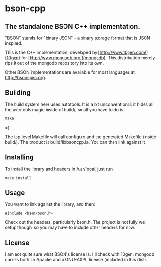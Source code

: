 # bson-cpp

## The standalone BSON C++ implementation.

"BSON" stands for "binary JSON" - a binary storage format that is JSON inspired.

This is the C++ implementation, developed by [http://www.10gen.com/](10gen) for
[http://www.mongodb.org/](mongodb). This distribution merely rips it out of the
mongodb repository into its own.

Other BSON implementations are available for most languages at
http://bsonspec.org.

## Building

The build system here uses autotools. It is a bit unconventional: it hides all
the autotools magic inside of build/, so all you have to do is:

    make

=)

The top level Makefile will call configure and the generated Makefile (inside
build/). The product is build/libbsoncpp.la. You can then link against it.

## Installing

To install the library and headers in /usr/local, just run:

    make install

## Usage

You want to link against the library, and then:

    #include <bson/bson.h>

Check out the headers, particularly bson.h. The project is not fully well setup
though, so you may have to include other headers for now.

## License

I am not quite sure what BSON's license is. I'll check with 10gen. mongodb
carries both an Apache and a GNU-AGPL license (included in this dist).

